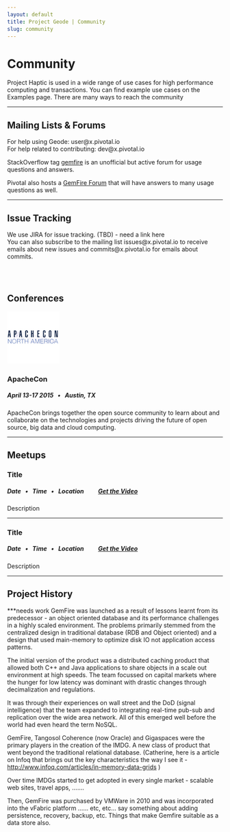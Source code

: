 ```yaml
---
layout: default
title: Project Geode | Community
slug: community
---
```


# Community

Project Haptic is used in a wide range of use cases for high performance computing and transactions. You can find example use cases on the Examples page. There are many ways to reach the community

***

<div class='sidebar'>
<h2 id='mailing-lists'> Mailing Lists & Forums </h2>
<p>
For help using Geode: user@x.pivotal.io
<br>
For help related to contributing: dev@x.pivotal.io
</p>
<p>
StackOverflow tag <a href='http://stackoverflow.com/questions/tagged/gemfire'>gemfire</a> is an unofficial but active forum for usage questions and answers.
</p>
<p>
Pivotal also hosts a <a href='https://support.pivotal.io/hc/communities/public/topics/200053218-Pivotal-GemFire-Forum'>GemFire Forum</a> that will have answers to many usage questions as well.
</p>
<hr>

<h2> Issue Tracking </h2>
<p>
We use JIRA for issue tracking. (TBD) - need a link here
<br>
You can also subscribe to the mailing list issues@x.pivotal.io to receive emails about new issues and commits@x.pivotal.io for emails about commits.
</p>

<br>
<br>
</div>



## Conferences

<img class='event-image' src='/images/events/apachecon.png'>

### ApacheCon

##### April 13-17 2015 &nbsp; • &nbsp; Austin, TX

<div class='description'>ApacheCon brings together the open source community to learn about and collaborate on the technologies and projects driving the future of open source, big data and cloud computing.</div>

***

## Meetups

### Title

##### Date &nbsp; • &nbsp; Time &nbsp; • &nbsp; Location &nbsp;&nbsp;&nbsp;&nbsp;&nbsp;&nbsp;&nbsp;&nbsp; [<i class="fa fa-play-circle"></i> Get the Video](link)

<div class='description'>Description</div>

***

### Title

##### Date &nbsp; • &nbsp; Time &nbsp; • &nbsp; Location &nbsp;&nbsp;&nbsp;&nbsp;&nbsp;&nbsp;&nbsp;&nbsp; [<i class="fa fa-play-circle"></i> Get the Video](link)

<div class='description'>Description</div>



***

## Project History
***needs work
GemFire was launched as a result of lessons learnt from its predecessor - an object oriented database and its performance challenges in a highly scaled environment. The problems primarily stemmed from the centralized design in traditional database (RDB and Object oriented) and a design that used main-memory to optimize disk IO not application access patterns. 

The initial version of the product was a distributed caching product that allowed both C++ and Java applications to share objects in a scale out environment at high speeds. The team focussed on capital markets where the hunger for low latency was dominant with drastic changes through decimalization and regulations. 

It was through their experiences on wall street and the DoD (signal intelligence) that the team expanded to integrating real-time pub-sub and replication over the wide area network. All of this emerged well before the world had even heard the term NoSQL. 

GemFire, Tangosol Coherence (now Oracle) and Gigaspaces were the primary players in the creation of the IMDG. A new class of product that went beyond the traditional relational database. (Catherine, here is a article on Infoq that brings out the key characteristics the way I see it - http://www.infoq.com/articles/in-memory-data-grids )

Over time IMDGs started to get adopted in every single market - scalable web sites, travel apps, ……. 

Then, GemFire was purchased by VMWare in 2010 and was incorporated into the vFabric platform …… etc, etc… say something about adding persistence, recovery, backup, etc. Things that make Gemfire suitable as a data store also. 






